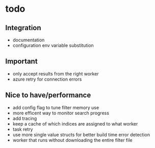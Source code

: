 

# todo

## Integration
- documentation
- configuration env variable substitution

## Important
- only accept results from the right worker
- azure retry for connection errors

## Nice to have/performance
- add config flag to tune filter memory use
- more efficent way to monitor search progress
- add tracing
- keep a cache of which indices are assigned to what worker
- task retry
- use more single value structs for better build time error detection
- worker that runs without downloading the entire filter file
